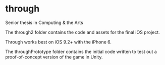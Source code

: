 # through
Senior thesis in Computing &amp; the Arts

The through2 folder contains the code and assets for the final iOS project. 

Through works best on iOS 9.2+ with the iPhone 6.

The throughPrototype folder contains the initial code written to test out a proof-of-concept version of the game in Unity.
